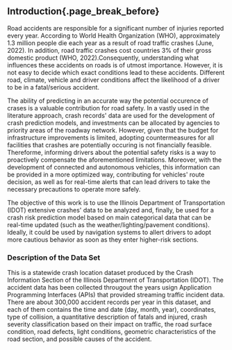 ## Introduction{.page_break_before}
Road accidents are responsible for a significant number of injuries reported every year. According to World Health Organization (WHO), approximately 1.3 million people die each year as a result of road traffic crashes (June, 2022). In addition, road traffic crashes cost countries 3% of their gross domestic product (WHO, 2022).Consequently, understanding what influences these accidents on roads is of utmost importance. However, it is not easy to decide which exact conditions lead to these accidents. Different road, climate, vehicle and driver conditions affect the likelihood of a driver to be in a fatal/serious accident.

The ability of predicting in an accurate way the potential occurence of crases is a valuable contribution for road safety. In a vastly used in the literature approach, crash records' data are used for the development of crash prediction models, and investments can be allocated by agencies to priority areas of the roadway network. However, given that the budget for infrastructure improvements is limited, adopting countermeasures for all facilities that crashes are potentially occuring is not financially feasible. Thereforme, informing drivers about the potential safety risks is a way to proactively compensate the aforementioned limitations. Moreover, with the development of connected and autonomous vehicles, this information can be provided in a more optimized way, contributing for vehicles' route decision, as well as for real-time alerts that can lead drivers to take the necessary precautions to operate more safely.

The objective of this work is to use the Illinois Department of Transportation (IDOT) extensive crashes' data to be analyzed and, finally, be used for a crash risk prediction model based on main categorical data that can be real-time updated (such as the weather/lighting/pavement conditions). Ideally, it could be used by navigation systems to allert drivers to adopt more cautious behavior as soon as they enter higher-risk sections.

### Description of the Data Set

This is a statewide crash location dataset produced by the Crash Information Section of the Illinois Department of Transportation (IDOT). The accident data has been collected througout the years usign Application Programming Interfaces (APIs) that provided streaming traffic incident data. There are about 300,000 accident records per year in this dataset, and each of them contains the time and date (day, month, year), coordinates, type of collision, a quantitative description of fatals and injured, crash severity classification based on their impact on traffic, the road surface condition, road defects, light conditions, geometric characteristics of the road section, and possible causes of the accident.